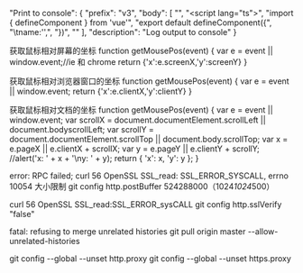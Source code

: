 "Print to console": {
"prefix": "v3",
"body": [
"<template>",
"\t<div>",
"\t</div>",
"</template>",
"<script lang=\"ts\">",
"import { defineComponent } from 'vue'",
"export default defineComponent({",
"\tname:'',",
"})",
"</script>"
],
"description": "Log output to console"
}

获取鼠标相对屏幕的坐标
function getMousePos(event) {
var e = event || window.event;//ie 和 chrome
return {'x':e.screenX,'y':screenY}
}

获取鼠标相对浏览器窗口的坐标
function getMousePos(event) {
var e = event || window.event;
return {'x':e.clientX,'y':clientY}
}

获取鼠标相对文档的坐标
function getMousePos(event) {
var e = event || window.event;
var scrollX = document.documentElement.scrollLeft || document.bodyscrollLeft;
var scrollY = document.documentElement.scrollTop || document.body.scrollTop;
var x = e.pageX || e.clientX + scrollX;
var y = e.pageY || e.clientY + scrollY;
//alert('x: ' + x + '\ny: ' + y);
return { 'x': x, 'y': y };
}

error: RPC failed; curl 56 OpenSSL SSL_read: SSL_ERROR_SYSCALL, errno 10054
大小限制
git config http.postBuffer 524288000（1024*1024*500）

curl 56 OpenSSL SSL_read:SSL_ERROR_sysCALL
git config http.sslVerify "false"

fatal: refusing to merge unrelated histories
git pull origin master --allow-unrelated-histories

git config --global --unset http.proxy
git config --global --unset https.proxy
